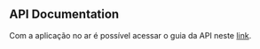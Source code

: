 ## API Documentation

Com a aplicação no ar é possível acessar o guia da API neste [link](http://localhost:8080/api/v1/docs/api-guide-v1.html).


